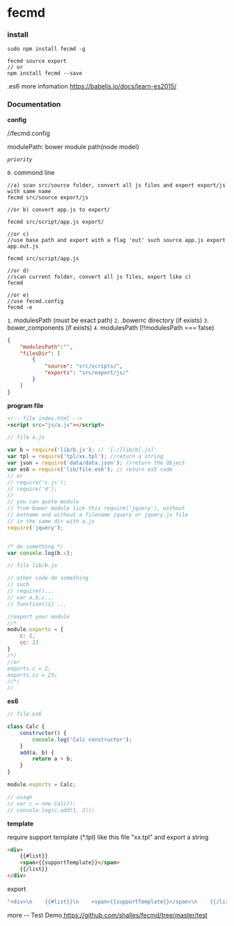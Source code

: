 # fecmd

### install

```
sudo npm install fecmd -g

fecmd source export
// or 
npm install fecmd --save
```

.es6 
more infomation [ https://babeljs.io/docs/learn-es2015/ ](https://babeljs.io/docs/learn-es2015/)

### Documentation

**config**

//fecmd.config

modulePath: bower module path(node model)

*`priority`*

`0`. commond line

```
//a) scan src/source folder, convert all js files and export export/js with same name
fecmd src/source export/js

//or b) convert app.js to export/

fecmd src/script/app.js export/

//or c)
//use base path and export with a flag 'out' such source app.js export app.out.js

fecmd src/script/app.js

//or d)
//scan current folder, convert all js files, export like c) 
fecmd

//or e)
//use fecmd.config
fecmd -e
```

`1`. modulesPath  (must be exact path)
`2`. .bowerrc directory (if exists)
`3`. bower_components (if exists)
`4`. modulesPath (!!modulesPath === false)

```json
{
    "modulesPath":"",
    "filesDir": [
        {
            "source": "src/scripts/",
            "exports": "src/export/js/"
        }
    ]
}
```

**program file**

```html
<!-- file index.html -->
<script src="js/a.js"></script>

```

```js
// file a.js

var b = require('lib/b.js'); // '[./]lib/b[.js]'
var tpl = require('tpl/xx.tpl'); //return a string
var json = require('data/data.json'); //return the Object
var es6 = require('lib/file.es6'); // return es5 code
// or
// require('c.js');
// require('d');
// 
// you can quote module 
// from bower module lick this require('jquery'), without 
// extname and without a filename jquery or jquery.js file
// in the same dir with a.js
require('jquery');


/* do something */
var console.log(b.c);

```

```js
// file lib/b.js

// other code do something
// such
// require()...
// var a,b,c...
// function(){} ...

//export your module
//*
module.exports = {
    c: 2,
    cc: 23
}
/*/
//or
exports.c = 2;
exports.cc = 23;
//*/
//
```
**es6**

```js
// file.es6

class Calc {
    constructor() {
        console.log('Calc constructor');
    }
    add(a, b) {
        return a + b;
    }
}

module.exports = Calc;

// usage
// var c = new Calc();
// console.log(c.add(1, 2));
```

**template**

require support template (*.tpl) like this file "xx.tpl"
and export a string

```html
<div>
    {{#list}}
    <span>{{supportTemplate}}</span>
    {{/list}}
</div>
```
export
```js
"<div>\n    {{#list}}\n    <span>{{supportTemplate}}</span>\n    {{/list}}\n</div>"
```

more -- Test Demo[ https://github.com/shalles/fecmd/tree/master/test ](https://github.com/shalles/fecmd/tree/master/test)

